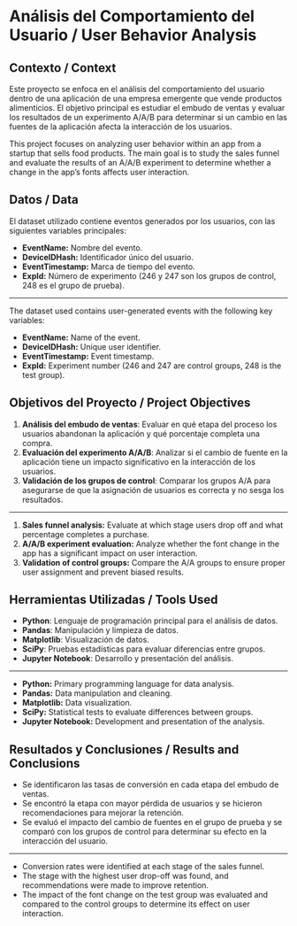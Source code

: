 # Análisis del Comportamiento del Usuario / User Behavior Analysis

## Contexto / Context
Este proyecto se enfoca en el análisis del comportamiento del usuario dentro de una aplicación de una empresa emergente que vende productos alimenticios. El objetivo principal es estudiar el embudo de ventas y evaluar los resultados de un experimento A/A/B para determinar si un cambio en las fuentes de la aplicación afecta la interacción de los usuarios.

This project focuses on analyzing user behavior within an app from a startup that sells food products. The main goal is to study the sales funnel and evaluate the results of an A/A/B experiment to determine whether a change in the app’s fonts affects user interaction.

## Datos / Data
El dataset utilizado contiene eventos generados por los usuarios, con las siguientes variables principales:
- **EventName:** Nombre del evento.
- **DeviceIDHash:** Identificador único del usuario.
- **EventTimestamp:** Marca de tiempo del evento.
- **ExpId:** Número de experimento (246 y 247 son los grupos de control, 248 es el grupo de prueba).

---

The dataset used contains user-generated events with the following key variables:
- **EventName:** Name of the event.
- **DeviceIDHash:** Unique user identifier.
- **EventTimestamp:** Event timestamp.
- **ExpId:** Experiment number (246 and 247 are control groups, 248 is the test group).

## Objetivos del Proyecto / Project Objectives
1. **Análisis del embudo de ventas**: Evaluar en qué etapa del proceso los usuarios abandonan la aplicación y qué porcentaje completa una compra.
2. **Evaluación del experimento A/A/B**: Analizar si el cambio de fuente en la aplicación tiene un impacto significativo en la interacción de los usuarios.
3. **Validación de los grupos de control**: Comparar los grupos A/A para asegurarse de que la asignación de usuarios es correcta y no sesga los resultados.

---

1. **Sales funnel analysis:** Evaluate at which stage users drop off and what percentage completes a purchase.
2. **A/A/B experiment evaluation:** Analyze whether the font change in the app has a significant impact on user interaction.
3. **Validation of control groups:** Compare the A/A groups to ensure proper user assignment and prevent biased results.

## Herramientas Utilizadas / Tools Used
- **Python**: Lenguaje de programación principal para el análisis de datos.
- **Pandas**: Manipulación y limpieza de datos.
- **Matplotlib**: Visualización de datos.
- **SciPy**: Pruebas estadísticas para evaluar diferencias entre grupos.
- **Jupyter Notebook**: Desarrollo y presentación del análisis.

---

- **Python:** Primary programming language for data analysis.
- **Pandas:** Data manipulation and cleaning.
- **Matplotlib:** Data visualization.
- **SciPy:** Statistical tests to evaluate differences between groups.
- **Jupyter Notebook:** Development and presentation of the analysis.

## Resultados y Conclusiones / Results and Conclusions
- Se identificaron las tasas de conversión en cada etapa del embudo de ventas.
- Se encontró la etapa con mayor pérdida de usuarios y se hicieron recomendaciones para mejorar la retención.
- Se evaluó el impacto del cambio de fuentes en el grupo de prueba y se comparó con los grupos de control para determinar su efecto en la interacción del usuario.

---

- Conversion rates were identified at each stage of the sales funnel.
- The stage with the highest user drop-off was found, and recommendations were made to improve retention.
- The impact of the font change on the test group was evaluated and compared to the control groups to determine its effect on user interaction.
